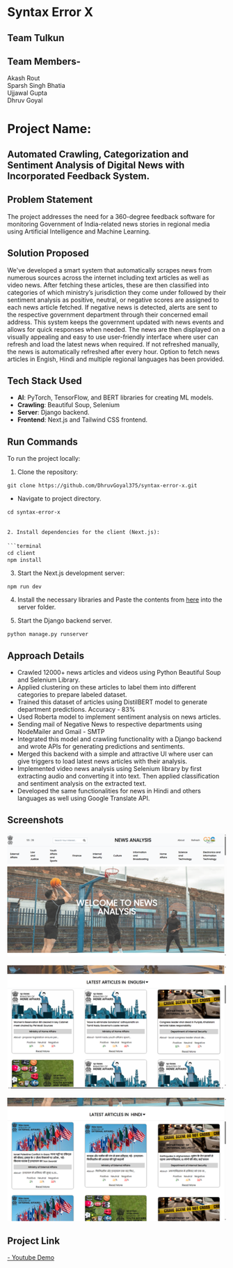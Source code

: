 # Syntax Error X

## Team Tulkun

## Team Members-

Akash Rout <br>
Sparsh Singh Bhatia<br>
Ujjawal Gupta<br>
Dhruv Goyal<br>

# Project Name:

## Automated Crawling, Categorization and Sentiment Analysis of Digital News with Incorporated Feedback System.

## Problem Statement

The project addresses the need for a 360-degree feedback software for monitoring Government of India-related news stories in regional media using Artificial Intelligence and Machine Learning.

## Solution Proposed

We've developed a smart system that automatically scrapes news from numerous sources across the internet including text articles as well as video news. After fetching these articles, these are then classified into categories of which ministry’s jurisdiction they come under followed by their sentiment analysis as positive, neutral, or negative scores are assigned to each news article fetched. If negative news is detected, alerts are sent to the respective government department through their concerned email address. This system keeps the government updated with news events and allows for quick responses when needed. The news are then displayed on a visually appealing and easy to use user-friendly interface where user can refresh and load the latest news when required. If not refreshed manually, the news is automatically refreshed after every hour. Option to fetch news articles in Engish, Hindi and multiple regional languages has been provided.

## Tech Stack Used

- **AI**: PyTorch, TensorFlow, and BERT libraries for creating ML models.
- **Crawling**: Beautiful Soup, Selenium
- **Server**: Django backend.
- **Frontend**: Next.js and Tailwind CSS frontend.

## Run Commands

To run the project locally:

1. Clone the repository:

```terminal
git clone https://github.com/DhruvGoyal375/syntax-error-x.git
```

- Navigate to project directory.

```terminal
cd syntax-error-x
```

````

2. Install dependencies for the client (Next.js):

```terminal
cd client
npm install
````

3. Start the Next.js development server:

```terminal
npm run dev
```

4. Install the necessary libraries and Paste the contents from [here](https://drive.google.com/drive/folders/1ow2Xq4amZnBRtGIQUN-cP-VXTFRaT6ox?usp=sharing) into the server folder.

5. Start the Django backend server.

```terminal
python manage.py runserver
```

## Approach Details

- Crawled 12000+ news articles and videos using Python Beautiful Soup and Selenium Library.<br>
- Applied clustering on these articles to label them into different categories to prepare labeled dataset.<br>
- Trained this dataset of articles using DistilBERT model to generate department predictions. Accuracy - 83%<br>
- Used Roberta model to implement sentiment analysis on news articles.<br>
- Sending mail of Negative News to respective departments using NodeMailer and Gmail - SMTP<br>
- Integrated this model and crawling functionality with a Django backend and wrote APIs for generating predictions and sentiments.<br>
- Merged this backend with a simple and attractive UI where user can give triggers to load latest news articles with their analysis.<br>
- Implemented video news analysis using Selenium library by first extracting audio and converting it into text. Then applied classification and sentiment analysis on the extracted text. <br>
- Developed the same functionalities for news in Hindi and others languages as well using Google Translate API. <br>

## Screenshots

![Frontend](Frontend_A.png) <br>
<br>
![Frontend](Frontend_B.png) <br>
<br>
![Frontend](Frontend_C.png) <br>

## Project Link

[- Youtube Demo](https://www.youtube.com/watch?v=9pKg_C6C43E)
